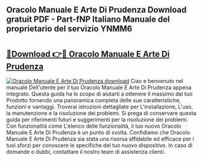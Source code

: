 ## Oracolo Manuale E Arte Di Prudenza Download gratuit PDF - Part-fNP Italiano Manuale del proprietario del servizio YNMM6

# <h2><a href="http://df9z821.blite.top/?on=Oracolo+Manuale+E+Arte+Di+Prudenza">🔗Download 👉🔴 Oracolo Manuale E Arte Di Prudenza</a></h2>

[![Oracolo Manuale E Arte Di Prudenza download](https://i.imgur.com/lujVjoI.png)](http://df9z821.blite.top/?on=Oracolo+Manuale+E+Arte+Di+Prudenza)
Ciao e benvenuto nel manuale Dell'utente per il tuo Oracolo Manuale E Arte Di Prudenza appena integrato. Questa guida ha lo scopo di aiutarti a ottenere il massimo dal tuo Prodotto fornendo una panoramica completa delle sue caratteristiche, funzioni e vantaggi. Troverai istruzioni dettagliate per L'installazione, L'uso, la manutenzione e la risoluzione dei problemi. Si prega di conservare questa guida per riferimenti futuri e suggerimenti per la risoluzione dei problemi. Con funzionalità come L'elenco delle funzionalità, il tuo nuovo Oracolo Manuale E Arte Di Prudenza è un punto di svolta. Confidiamo che Oracolo Manuale E Arte Di Prudenza sia stata una risorsa affidabile ed efficace per i tuoi sforzi per conoscere le specifiche del tuo nuovo dispositivo. In caso di domande o dubbi, contattare il nostro team di assistenza clienti.

